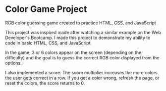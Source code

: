 # Color Game Project
RGB color guessing game created to practice HTML, CSS, and JavaScript

This project was inspired made after watching a similar example on the Web Developer's Bootcamp. I made this project to demonstrate my ability to code in basic HTML, CSS, and JavaScript. 

In the game, 3 or 6 colors appear on the screen (depending on the difficulty) and the goal is to guess the correct RGB color displayed from the options. 

I also implemented a score. The score multiplier increases the more colors the user gets correct in a row. If you get a color wrong, refresh the page, or reset the colors, the score returns to 0.